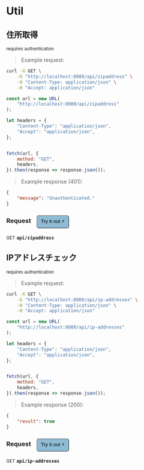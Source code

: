# Util


## 住所取得

<small class="badge badge-darkred">requires authentication</small>



> Example request:

```bash
curl -X GET \
    -G "http://localhost:8080/api/zipaddress" \
    -H "Content-Type: application/json" \
    -H "Accept: application/json"
```

```javascript
const url = new URL(
    "http://localhost:8080/api/zipaddress"
);

let headers = {
    "Content-Type": "application/json",
    "Accept": "application/json",
};


fetch(url, {
    method: "GET",
    headers,
}).then(response => response.json());
```


> Example response (401):

```json
{
    "message": "Unauthenticated."
}
```
<div id="execution-results-GETapi-zipaddress" hidden>
    <blockquote>Received response<span id="execution-response-status-GETapi-zipaddress"></span>:</blockquote>
    <pre class="json"><code id="execution-response-content-GETapi-zipaddress"></code></pre>
</div>
<div id="execution-error-GETapi-zipaddress" hidden>
    <blockquote>Request failed with error:</blockquote>
    <pre><code id="execution-error-message-GETapi-zipaddress"></code></pre>
</div>
<form id="form-GETapi-zipaddress" data-method="GET" data-path="api/zipaddress" data-authed="1" data-hasfiles="0" data-headers='{"Content-Type":"application\/json","Accept":"application\/json"}' onsubmit="event.preventDefault(); executeTryOut('GETapi-zipaddress', this);">
<h3>
    Request&nbsp;&nbsp;&nbsp;
        <button type="button" style="background-color: #8fbcd4; padding: 5px 10px; border-radius: 5px; border-width: thin;" id="btn-tryout-GETapi-zipaddress" onclick="tryItOut('GETapi-zipaddress');">Try it out ⚡</button>
    <button type="button" style="background-color: #c97a7e; padding: 5px 10px; border-radius: 5px; border-width: thin;" id="btn-canceltryout-GETapi-zipaddress" onclick="cancelTryOut('GETapi-zipaddress');" hidden>Cancel</button>&nbsp;&nbsp;
    <button type="submit" style="background-color: #6ac174; padding: 5px 10px; border-radius: 5px; border-width: thin;" id="btn-executetryout-GETapi-zipaddress" hidden>Send Request 💥</button>
    </h3>
<p>
<small class="badge badge-green">GET</small>
 <b><code>api/zipaddress</code></b>
</p>
<p>
<label id="auth-GETapi-zipaddress" hidden>Authorization header: <b><code>Bearer </code></b><input type="text" name="Authorization" data-prefix="Bearer " data-endpoint="GETapi-zipaddress" data-component="header"></label>
</p>
</form>


## IPアドレスチェック

<small class="badge badge-darkred">requires authentication</small>



> Example request:

```bash
curl -X GET \
    -G "http://localhost:8080/api/ip-addresses" \
    -H "Content-Type: application/json" \
    -H "Accept: application/json"
```

```javascript
const url = new URL(
    "http://localhost:8080/api/ip-addresses"
);

let headers = {
    "Content-Type": "application/json",
    "Accept": "application/json",
};


fetch(url, {
    method: "GET",
    headers,
}).then(response => response.json());
```


> Example response (200):

```json
{
    "result": true
}
```
<div id="execution-results-GETapi-ip-addresses" hidden>
    <blockquote>Received response<span id="execution-response-status-GETapi-ip-addresses"></span>:</blockquote>
    <pre class="json"><code id="execution-response-content-GETapi-ip-addresses"></code></pre>
</div>
<div id="execution-error-GETapi-ip-addresses" hidden>
    <blockquote>Request failed with error:</blockquote>
    <pre><code id="execution-error-message-GETapi-ip-addresses"></code></pre>
</div>
<form id="form-GETapi-ip-addresses" data-method="GET" data-path="api/ip-addresses" data-authed="1" data-hasfiles="0" data-headers='{"Content-Type":"application\/json","Accept":"application\/json"}' onsubmit="event.preventDefault(); executeTryOut('GETapi-ip-addresses', this);">
<h3>
    Request&nbsp;&nbsp;&nbsp;
        <button type="button" style="background-color: #8fbcd4; padding: 5px 10px; border-radius: 5px; border-width: thin;" id="btn-tryout-GETapi-ip-addresses" onclick="tryItOut('GETapi-ip-addresses');">Try it out ⚡</button>
    <button type="button" style="background-color: #c97a7e; padding: 5px 10px; border-radius: 5px; border-width: thin;" id="btn-canceltryout-GETapi-ip-addresses" onclick="cancelTryOut('GETapi-ip-addresses');" hidden>Cancel</button>&nbsp;&nbsp;
    <button type="submit" style="background-color: #6ac174; padding: 5px 10px; border-radius: 5px; border-width: thin;" id="btn-executetryout-GETapi-ip-addresses" hidden>Send Request 💥</button>
    </h3>
<p>
<small class="badge badge-green">GET</small>
 <b><code>api/ip-addresses</code></b>
</p>
<p>
<label id="auth-GETapi-ip-addresses" hidden>Authorization header: <b><code>Bearer </code></b><input type="text" name="Authorization" data-prefix="Bearer " data-endpoint="GETapi-ip-addresses" data-component="header"></label>
</p>
</form>



